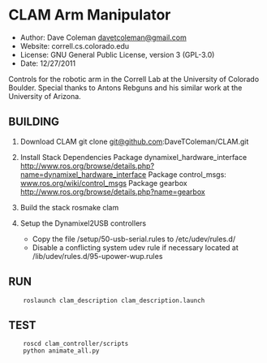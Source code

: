 CLAM Arm Manipulator
==========
* Author: Dave Coleman <davetcoleman@gmail.com>
* Website: correll.cs.colorado.edu
* License: GNU General Public License, version 3 (GPL-3.0)
* Date: 12/27/2011

Controls for the robotic arm in the Correll Lab at the University of Colorado Boulder. Special thanks to Antons Rebguns and his similar work at the University of Arizona.


BUILDING
---------

1) Download CLAM
   	    git clone git@github.com:DaveTColeman/CLAM.git

2) Install Stack Dependencies
   Package dynamixel_hardware_interface
   	   http://www.ros.org/browse/details.php?name=dynamixel_hardware_interface
   Package control_msgs: 
   	   www.ros.org/wiki/control_msgs
   Package gearbox
   	   http://www.ros.org/browse/details.php?name=gearbox

3) Build the stack
   	    rosmake clam

4) Setup the Dynamixel2USB controllers
   - Copy the file /setup/50-usb-serial.rules to /etc/udev/rules.d/
   - Disable a conflicting system udev rule if necessary located at /lib/udev/rules.d/95-upower-wup.rules


RUN
---------
		roslaunch clam_description clam_description.launch


TEST
---------
		roscd clam_controller/scripts
		python animate_all.py
